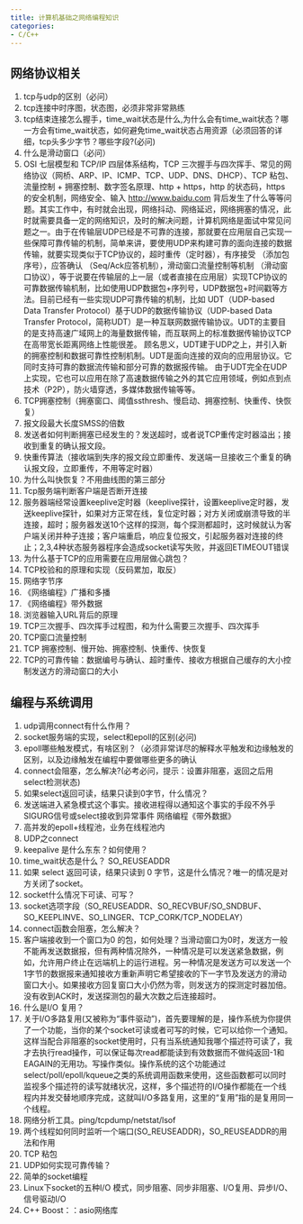 ```yaml
---
title: 计算机基础之网络编程知识
categories: 
- C/C++
---
```



## 网络协议相关
1. tcp与udp的区别（必问）
2. tcp连接中时序图，状态图，必须非常非常熟练
3. tcp结束连接怎么握手，time_wait状态是什么,为什么会有time_wait状态？哪一方会有time_wait状态，如何避免time_wait状态占用资源（必须回答的详细，tcp头多少字节？哪些字段?(必问)
4. 什么是滑动窗口（必问）
5. OSI 七层模型和 TCP/IP 四层体系结构，TCP 三次握手与四次挥手、常见的网络协议（网桥、ARP、IP、ICMP、TCP、UDP、DNS、DHCP）、TCP 粘包、流量控制 + 拥塞控制、数字签名原理、http + https，http 的状态码，https 的安全机制，网络安全、输入 http://www.baidu.com 背后发生了什么等等问题。其实工作中，有时就会出现，网络抖动、网络延迟，网络拥塞的情况，此时就需要具备一定的网络知识，及时的解决问题，计算机网络是面试中常见问题之一。由于在传输层UDP已经是不可靠的连接，那就要在应用层自己实现一些保障可靠传输的机制，简单来讲，要使用UDP来构建可靠的面向连接的数据传输，就要实现类似于TCP协议的，超时重传（定时器），有序接受 （添加包序号），应答确认 （Seq/Ack应答机制），滑动窗口流量控制等机制 （滑动窗口协议），等于说要在传输层的上一层（或者直接在应用层）实现TCP协议的可靠数据传输机制，比如使用UDP数据包+序列号，UDP数据包+时间戳等方法。目前已经有一些实现UDP可靠传输的机制，比如
UDT（UDP-based Data Transfer Protocol）基于UDP的数据传输协议（UDP-based Data Transfer Protocol，简称UDT）是一种互联网数据传输协议。UDT的主要目的是支持高速广域网上的海量数据传输，而互联网上的标准数据传输协议TCP在高带宽长距离网络上性能很差。 顾名思义，UDT建于UDP之上，并引入新的拥塞控制和数据可靠性控制机制。UDT是面向连接的双向的应用层协议。它同时支持可靠的数据流传输和部分可靠的数据报传输。 由于UDT完全在UDP上实现，它也可以应用在除了高速数据传输之外的其它应用领域，例如点到点技术（P2P），防火墙穿透，多媒体数据传输等等。
6. TCP拥塞控制（拥塞窗口、阈值ssthresh、慢启动、拥塞控制、快重传、快恢复）
7. 报文段最大长度SMSS的倍数
3. 发送者如何判断拥塞已经发生的？发送超时，或者说TCP重传定时器溢出；接收到重复的确认报文段。
4. 快重传算法（接收端到失序的报文段立即重传、发送端一旦接收三个重复的确认报文段，立即重传，不用等定时器）
5. 为什么叫快恢复？不用曲线图的第三部分
6. Tcp服务端判断客户端是否断开连接
7. 服务器端经常设置keeplive定时器（keeplive探针，设置keeplive定时器，发送keeplive探针，如果对方正常在线，复位定时器；对方关闭或崩溃导致的半连接，超时；服务器发送10个这样的探测，每个探测都超时，这时候就认为客户端关闭并种子连接；客户端重启，响应复位报文，引起服务器对连接的终止；2,3,4种状态服务器程序会造成socket读写失败，并返回ETIMEOUT错误
8. 为什么基于TCP的应用需要在应用层做心跳包？
9. TCP校验和的原理和实现（反码累加，取反）
10. 网络字节序
12.	《网络编程》广播和多播
13.	《网络编程》带外数据
14.	浏览器输入URL背后的原理
3.	TCP三次握手、四次挥手过程图，和为什么需要三次握手、四次挥手
4.	TCP窗口流量控制
5.	TCP 拥塞控制、慢开始、拥塞控制、快重传、快恢复
6.	TCP的可靠传输：数据编号与确认、超时重传、接收方根据自己缓存的大小控制发送方的滑动窗口的大小


## 编程与系统调用
1. udp调用connect有什么作用？
2. socket服务端的实现，select和epoll的区别(必问)
3. epoll哪些触发模式，有啥区别？（必须非常详尽的解释水平触发和边缘触发的区别，以及边缘触发在编程中要做哪些更多的确认
4. connect会阻塞，怎么解决?(必考必问，提示：设置非阻塞，返回之后用select检测状态)
5. 如果select返回可读，结果只读到0字节，什么情况？
6. 发送端进入紧急模式这个事实。接收进程得以通知这个事实的手段不外乎SIGURG信号或select接收到异常事件 网络编程《带外数据》
7. 高并发的epoll+线程池，业务在线程池内
8. UDP之connect
9. keepalive 是什么东东？如何使用？
10. time_wait状态是什么？ SO_REUSEADDR
18.	如果 select 返回可读，结果只读到 0 字节，这是什么情况？唯一的情况是对方关闭了socket。
19.	socket什么情况下可读、可写？
20.	socket选项字段（SO_REUSEADDR、SO_RECVBUF/SO_SNDBUF、SO_KEEPLINVE、SO_LINGER、TCP_CORK/TCP_NODELAY）
21.	connect函数会阻塞，怎么解决？
22.	客户端接收到一个窗口为0 的包，如何处理？当滑动窗口为0时，发送方一般不能再发送数据报，但有两种情况除外，一种情况是可以发送紧急数据，例如，允许用户终止在远端机上的运行进程。另一种情况是发送方可以发送一个1字节的数据报来通知接收方重新声明它希望接收的下一字节及发送方的滑动窗口大小。如果接收方回复窗口大小仍然为零，则发送方的探测定时器加倍。没有收到ACK时，发送探测包的最大次数之后连接超时。
23.	什么是I/O 复用？
24.	关于I/O多路复用(又被称为“事件驱动”)，首先要理解的是，操作系统为你提供了一个功能，当你的某个socket可读或者可写的时候，它可以给你一个通知。这样当配合非阻塞的socket使用时，只有当系统通知我哪个描述符可读了，我才去执行read操作，可以保证每次read都能读到有效数据而不做纯返回-1和EAGAIN的无用功。写操作类似。操作系统的这个功能通过select/poll/epoll/kqueue之类的系统调用函数来使用，这些函数都可以同时监视多个描述符的读写就绪状况，这样，多个描述符的I/O操作都能在一个线程内并发交替地顺序完成，这就叫I/O多路复用，这里的“复用”指的是复用同一个线程。
25.	网络分析工具。ping/tcpdump/netstat/lsof
26.	两个线程如何同时监听一个端口(SO_REUSEADDR)，SO_REUSEADDR的用法和作用
52.	TCP 粘包	
53.	UDP如何实现可靠传输？
8.	简单的socket编程
9.	Linux下socket的五种I/O 模式，同步阻塞、同步非阻塞、I/O复用、异步I/O、信号驱动I/O
10.	C++ Boost：：asio网络库



